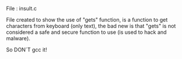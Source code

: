 File : insult.c

File created to show the use of "gets" function, is a function to get characters from keyboard (only text), the bad new is that "gets" is not considered a safe and secure function to use (is used to hack and malware).

So DON´T gcc it!